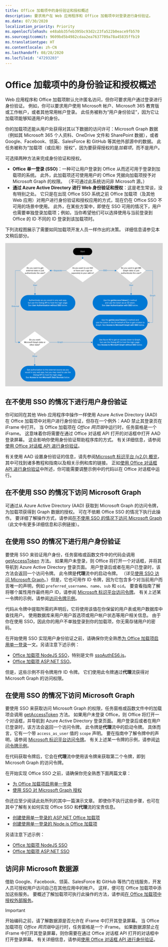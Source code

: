 ```yaml
---
title: Office 加载项中的身份验证和授权概述
description: 要求用户在 Web 应用程序和 Office 加载项中对登录进行身份验证。
ms.date: 07/30/2020
localization_priority: Priority
ms.openlocfilehash: e48abb35feb395bc93d2c23fa522b0eace9fb570
ms.sourcegitcommit: 9609bd5b4982cdaa2ea7637709a78a45835ffb19
ms.translationtype: HT
ms.contentlocale: zh-CN
ms.lasthandoff: 08/28/2020
ms.locfileid: "47293203"
---
```

# <a name="overview-of-authentication-and-authorization-in-office-add-ins"></a>Office 加载项中的身份验证和授权概述

Web 应用程序和 Office 加载项默认允许匿名访问，但你可要求用户通过登录进行身份验证。 例如，你可以要求用户使用 Microsoft 帐户、Microsoft 365 教育版或工作帐户，或者其他常用帐户登录。 此任务被称为“用户身份验证”，因为它让加载项能够知道用户的身份。

你的加载项还能从用户处获得对其以下数据的访问许可：Microsoft Graph 数据（例如其 Microsoft 365 个人资料、OneDrive 文件和 SharePoint 数据），或者 Google、Facebook、领英、SalesForce 和 GitHub 等其他外部源中的数据。 此任务被称为“加载项（或应用）授权”，因为要获得授权的是*加载项*，而不是用户。

可选择两种方法来完成身份验证和授权。

- **Office 单一登录 (SSO)**：一种可让用户登录到 Office 从而还可用于登录到加载项的系统。 此外，此加载项还可使用用户的 Office 凭据向加载项授予对 Microsoft Graph 的权限。 （不可通过此系统访问非 Microsoft 源。）
- **通过 Azure Active Directory 进行 Web 身份验证和授权**：这是老生常谈，没有特别之处。 它只是在出现 Office SSO 系统之前 Office 加载项（及其他 Web 应用）对用户进行身份验证和授权应用的方式，现在仍在 Office SSO 不可用的场景中使用。 此外，在某些方案中，即使在 SSO 可用的情况下，用户也需要单独登录加载项；例如，当你希望他们可以选择使用与当前登录到 Office 的 ID 不同的 ID 登录到该加载项时。

下列流程图展示了需要如同加载项开发人员一样作出的决策。 详细信息请参见本文稍后部分。

![一张图像，它显示了在 Office 加载项中实现身份验证和授权的决策流程图](../images/authflowchart.png)

## <a name="user-authentication-without-sso"></a>在不使用 SSO 的情况下进行用户身份验证

你可如同在其他 Web 应用程序中操作一样使用 Azure Active Directory (AAD) 在 Office 加载项中对用户进行身份验证，但存在一个例外：AAD 禁止其登录页在 iFrame 中打开。 当 Office 加载项在 *Office 网页版*中运行时，任务窗格是一个 iFrame。 这意味着你将需要在通过 Office 对话框 API 打开的对话框中打开 AAD 登录屏幕。 这会影响你使用身份验证帮助程序库的方式。 有关详细信息，请参阅[使用 Office 对话框 API 进行身份验证](auth-with-office-dialog-api.md)。

有关使用 AAD 设置身份验证的信息，请先参阅[Microsoft 标识平台 (v2.0) 概览](/azure/active-directory/develop/v2-overview)，其中可找到诸多教程和指南以及相关示例和库的链接。 正如[使用 Office 对话框 API 进行身份验证](auth-with-office-dialog-api.md)中所述，你可能需要调整示例中的代码以在 Office 对话框中运行。

## <a name="access-to-microsoft-graph-without-sso"></a>在不使用 SSO 的情况下访问 Microsoft Graph

可通过从 Azure Active Directory (AAD) 获取到 Microsoft Graph 的访问令牌，为加载项获得到 Graph 数据的授权。 可在不依赖 Office SSO 的情况下执行此操作。 要详细了解操作方式，请参阅[在不使用 SSO 的情况下访问 Microsoft Graph](authorize-to-microsoft-graph-without-sso.md)（此文中有更多详细信息和示例链接）。

## <a name="user-authentication-with-sso"></a>在使用 SSO 的情况下进行用户身份验证

要使用 SSO 来验证用户身份，任务窗格或函数文件中的代码会调用 [getAccessToken](/javascript/api/office-runtime/officeruntime.auth#getaccesstoken-options-) 方法。 如果用户未登录，则 Office 将打开一个对话框，并将其导航到 Azure Active Directory 登录页面。 用户登录后或者在用户已登录时，该方法会返回一个访问令牌。 此令牌是**代理**流中的启动令牌。 （详见[使用 SSO 访问 Microsoft Graph](#access-to-microsoft-graph-with-sso)。）但是，它也可用作 ID 令牌，因为它包含多个对当前用户而言唯一的声明，例如 `preferred_username`、`name`、`sub` 和 `oid`。 要查看指南了解将哪个属性用作最终用户 ID，请参阅 [Microsoft 标识平台访问令牌](https://docs.microsoft.com/azure/active-directory/develop/access-tokens#payload-claims)。 有关上述某一令牌的示例，请参阅[访问令牌示例](sso-in-office-add-ins.md#example-access-token)。

代码从令牌中提取所需的声明后，它将使用该值在你保留的用户表或用户数据库中查找用户。 使用数据库来用户用户首选项或用户帐户状态等用户相关信息。 由于你在使用 SSO，因此你的用户不单独登录到你的加载项，你无需存储用户的密码。

在开始使用 SSO 实现用户身份验证之前，请确保你完全熟悉[为 Office 加载项启用单一登录](sso-in-office-add-ins.md)一文。另请注意下述示例：

- [Office 加载项 NodeJS SSO](https://github.com/OfficeDev/Office-Add-in-NodeJS-SSO)，特别是文件 [ssoAuthES6.js](https://github.com/OfficeDev/Office-Add-in-NodeJS-SSO/blob/master/Complete/public/javascripts/ssoAuthES6.js)。
- [Office 加载项 ASP.NET SSO](https://github.com/OfficeDev/Office-Add-in-ASPNET-SSO)。

但是，这些示例不将令牌用作 ID 令牌。 它们使用此令牌通过**代理**流获得对 Microsoft Graph 的访问权限。

## <a name="access-to-microsoft-graph-with-sso"></a>在使用 SSO 的情况下访问 Microsoft Graph

要使用 SSO 来获取访问 Microsoft Graph 的权限，任务窗格或函数文件中的加载项会调用 [getAccessToken](/javascript/api/office-runtime/officeruntime.auth#getaccesstoken-options-) 方法。 如果用户未登录 Office，则 Office 将打开一个对话框，并导航到 Azure Active Directory 登录页面。 用户登录后或者在用户已登录时，该方法会返回一个访问令牌。 此令牌是**代理**流中的启动令牌。 具体而言，它有一个带 `access_as_user` 值的 `scope` 声明。 要在指南中了解令牌中的声明，请参阅 [Microsoft 标识平台访问令牌](https://docs.microsoft.com/azure/active-directory/develop/access-tokens#payload-claims)。 有关上述某一令牌的示例，请参阅[访问令牌示例](sso-in-office-add-ins.md#example-access-token)。

在代码获取令牌后，它会在**代理**流中使用该令牌来获取第二个令牌，即到 Microsoft Graph 的访问令牌。

在开始实现 Office SSO 之前，请确保你完全熟悉下面两篇文章：

- [为 Office 加载项启用单一登录](sso-in-office-add-ins.md)
- [使用 SSO 对 Microsoft Graph 授权](authorize-to-microsoft-graph.md)

你还应至少阅读此处所列的其中一篇演示文章。 即使你不执行这些步骤，也可在其中了解有关如何实现 Office SSO 和**代理**流的宝贵信息。 

- [创建使用单一登录的 ASP.NET Office 加载项](create-sso-office-add-ins-aspnet.md)
- [创建使用单一登录的 Node.js Office 加载项](create-sso-office-add-ins-nodejs.md)

另请注意下述示例：

- [Office 加载项 NodeJS SSO](https://github.com/OfficeDev/Office-Add-in-NodeJS-SSO)
- [Office 加载项 ASP.NET SSO](https://github.com/OfficeDev/Office-Add-in-ASPNET-SSO)

## <a name="access-to-non-microsoft-data-sources"></a>访问非 Microsoft 数据源

借助 Google、Facebook、领英、SalesForce 和 GitHub 等热门在线服务，开发人员可授权用户访问自己在其他应用中的帐户。 这样，便可在 Office 加载项中添加这些服务。 要概述了解加载项可执行此操作的方法，请参阅[在 Office 加载项中授权外部服务](auth-external-add-ins.md)。

> [!IMPORTANT]
> 开始编码之前，请了解数据源是否允许在 iFrame 中打开其登录屏幕。 当 Office 加载项在 *Office 网页版*中运行时，任务窗格是一个 iFrame。 如果数据源禁止在 iFrame 中打开其登录屏幕，则你需要在通过 Office 对话框 API 打开的对话框中打开登录屏幕。 有关详细信息，请参阅[使用 Office 对话框 API 进行身份验证](auth-with-office-dialog-api.md)。
